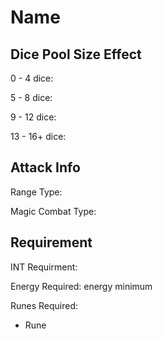# Name


## Dice Pool Size Effect

0 -  4 dice: 

5 -  8 dice: 

9 - 12 dice: 

13 - 16+ dice: 


## Attack Info

Range Type: 

Magic Combat Type: 


## Requirement

INT Requirment: 

Energy Required:  energy minimum

Runes Required:

- Rune
